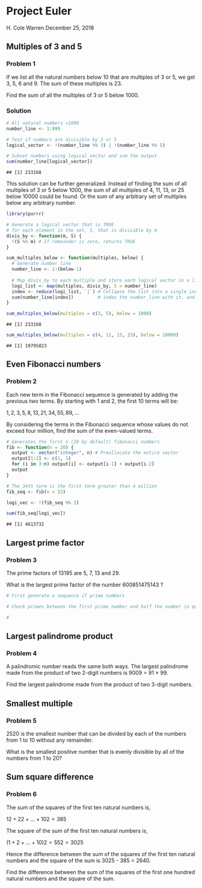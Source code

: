 Project Euler
================
H. Cole Warren
December 25, 2018

Multiples of 3 and 5
--------------------

### Problem 1

If we list all the natural numbers below 10 that are multiples of 3 or 5, we get 3, 5, 6 and 9. The sum of these multiples is 23.

Find the sum of all the multiples of 3 or 5 below 1000.

### Solution

``` r
# All natural numbers <1000
number_line <- 1:999

# Test if numbers are divisible by 3 or 5
logical_vector <- !(number_line %% 3) | !(number_line %% 5)

# Subset numbers using logical vector and sum the output
sum(number_line[logical_vector])
```

    ## [1] 233168

This solution can be further generalized. Instead of finding the sum of all multiples of 3 or 5 below 1000, the sum of all multiples of 4, 11, 13, or 25 below 10000 could be found. Or the sum of any arbitrary set of multiples below any arbitrary number.

``` r
library(purrr)

# Generate a logical vector that is TRUE
# for each element in the set, S, that is divisible by m
divis_by <- function(m, S) {
  !(S %% m) # If remainder is zero, returns TRUE
}

sum_multiples_below <- function(multiples, below) {
  # Generate number line
  number_line <- 1:(below-1)
  
  # Map divis_by to each multiple and store each logical vector in a list
  logi_list <- map(multiples, divis_by, S = number_line)
  index <- reduce(logi_list, `|`) # Collapse the list into a single indexing vector,
  sum(number_line[index])         # index the number_line with it, and return the sum
}

sum_multiples_below(multiples = c(3, 5), below = 1000)
```

    ## [1] 233168

``` r
sum_multiples_below(multiples = c(4, 11, 13, 25), below = 10000)
```

    ## [1] 19795823

Even Fibonacci numbers
----------------------

### Problem 2

Each new term in the Fibonacci sequence is generated by adding the previous two terms. By starting with 1 and 2, the first 10 terms will be:

1, 2, 3, 5, 8, 13, 21, 34, 55, 89, ...

By considering the terms in the Fibonacci sequence whose values do not exceed four million, find the sum of the even-valued terms.

``` r
# Generates the first n (20 by default) fibonacci numbers
fib <- function(n = 20) {
  output <- vector("integer", n) # Preallocate the entire vector
  output[1:2] <- c(1, 1)
  for (i in 3:n) output[i] <- output[i-1] + output[i-2]
  output
}

# The 34th term is the first term greater than 4 million
fib_seq <- fib(n = 33)

logi_vec <- !(fib_seq %% 2)

sum(fib_seq[logi_vec])
```

    ## [1] 4613732

Largest prime factor
--------------------

### Problem 3

The prime factors of 13195 are 5, 7, 13 and 29.

What is the largest prime factor of the number 600851475143 ?

``` r
# First generate a sequence if prime numbers

# Check primes between the first prime number and half the number in question (inclusive) to see if they will divide the number

# 
```

Largest palindrome product
--------------------------

### Problem 4

A palindromic number reads the same both ways. The largest palindrome made from the product of two 2-digit numbers is 9009 = 91 × 99.

Find the largest palindrome made from the product of two 3-digit numbers.

Smallest multiple
-----------------

### Problem 5

2520 is the smallest number that can be divided by each of the numbers from 1 to 10 without any remainder.

What is the smallest positive number that is evenly divisible by all of the numbers from 1 to 20?

Sum square difference
---------------------

### Problem 6

The sum of the squares of the first ten natural numbers is,

12 + 22 + ... + 102 = 385

The square of the sum of the first ten natural numbers is,

(1 + 2 + ... + 10)2 = 552 = 3025

Hence the difference between the sum of the squares of the first ten natural numbers and the square of the sum is 3025 - 385 = 2640.

Find the difference between the sum of the squares of the first one hundred natural numbers and the square of the sum.
